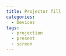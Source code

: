 ```yaml
---
title: Projector fill
categories:
  - Devices
tags:
  - projection
  - present
  - screen
---
```

